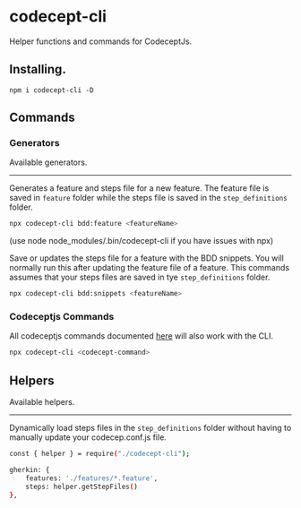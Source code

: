 # codecept-cli
Helper functions and commands for CodeceptJs.

## Installing.
```node
npm i codecept-cli -D
```

## Commands

### Generators

Available generators.

---

Generates a feature and steps file for a new feature. The feature file is saved in `feature` folder while the steps file is saved in the `step_definitions` folder.

```sh
npx codecept-cli bdd:feature <featureName>
```
(use node node_modules/.bin/codecept-cli if you have issues with npx)

Save or updates the steps file for a feature with the BDD snippets. You will normally run this after updating the feature file of a feature. This commands assumes that your steps files are saved in tye `step_definitions` folder.

```sh
npx codecept-cli bdd:snippets <featureName>
```

### Codeceptjs Commands

All codeceptjs commands documented [here](https://codecept.io/commands/) will also work with the CLI. 

```sh
npx codecept-cli <codecept-command>
```

## Helpers

Available helpers.

---

Dynamically load steps files in the `step_definitions` folder without having to manually update your codecep.conf.js file.

```sh
const { helper } = require("./codecept-cli");

gherkin: {
    features: './features/*.feature',
    steps: helper.getStepFiles()
},
````

